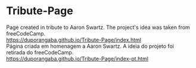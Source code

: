 # Tribute-Page
Page created in tribute to Aaron Swartz. The project's idea was taken from freeCodeCamp.
<br>
https://duporangaba.github.io/Tribute-Page/index.html
<br>
Página criada em homenagem a Aaron Swartz. A ideia do projeto foi retirada do freeCodeCamp.
<br>
https://duporangaba.github.io/Tribute-Page/index-pt.html
